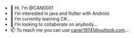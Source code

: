 - 👋 Hi, I’m @CAN0001
- 👀 I’m interested in java and flutter with Android.
- 🌱 I’m currently learning C#...
- 💞️ I’m looking to collaborate on anybody...
- 📫 To reach me you can use caner19741@outlook.com...
